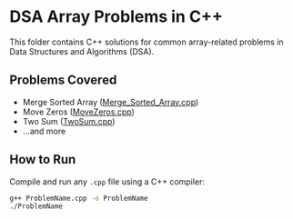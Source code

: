 # DSA Array Problems in C++

This folder contains C++ solutions for common array-related problems in Data Structures and Algorithms (DSA).

## Problems Covered

- Merge Sorted Array ([Merge_Sorted_Array.cpp](Merge_Sorted_Array.cpp))
- Move Zeros ([MoveZeros.cpp](MoveZeros.cpp))
- Two Sum ([TwoSum.cpp](TwoSum.cpp))
- ...and more

## How to Run

Compile and run any `.cpp` file using a C++ compiler:

```sh
g++ ProblemName.cpp -o ProblemName
./ProblemName
